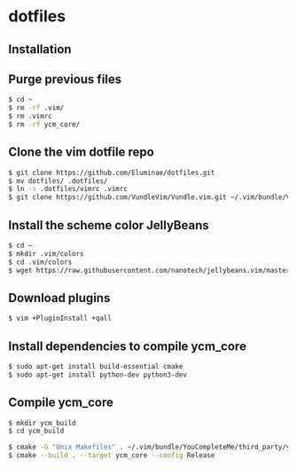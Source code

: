 # dotfiles

Installation
------------

Purge previous files
--------------------

``` sh
$ cd ~
$ rm -rf .vim/
$ rm .vimrc
$ rm -rf ycm_core/
```

Clone the vim dotfile repo
--------------------------

``` sh
$ git clone https://github.com/Eluminae/dotfiles.git
$ mv dotfiles/ .dotfiles/
$ ln -s .dotfiles/vimrc .vimrc
$ git clone https://github.com/VundleVim/Vundle.vim.git ~/.vim/bundle/Vundle.vim
```

Install the scheme color JellyBeans
-----------------------------------

``` sh
$ cd ~
$ mkdir .vim/colors
$ cd .vim/colors
$ wget https://raw.githubusercontent.com/nanotech/jellybeans.vim/master/colors/jellybeans.vim
```

Download plugins
----------------
``` sh
$ vim +PluginInstall +qall
```

Install dependencies to compile ycm_core
----------------------------------------

``` sh
$ sudo apt-get install build-essential cmake
$ sudo apt-get install python-dev python3-dev
```

Compile ycm_core
----------------

``` sh
$ mkdir ycm_build
$ cd ycm_build

$ cmake -G "Unix Makefiles" . ~/.vim/bundle/YouCompleteMe/third_party/ycmd/cpp
$ cmake --build . --target ycm_core --config Release
```
